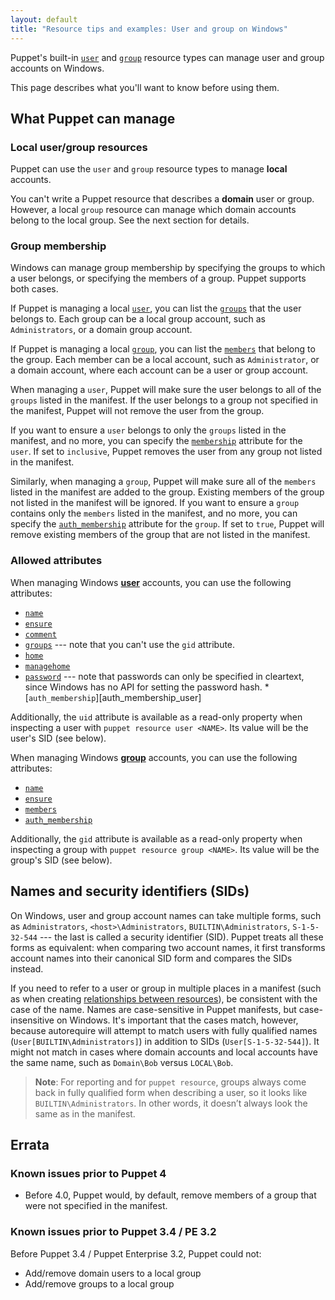 ```yaml
---
layout: default
title: "Resource tips and examples: User and group on Windows"
---
```


[user]: ./type.html#user
[groups]: ./type.html#user-attribute-groups
[membership_user]: /puppet/latest/type.html#user-attribute-membership
[group]: ./type.html#group
[members]: ./type.html#group-attribute-members
[auth_membership_group]: /puppet/latest/type.html#group-attribute-auth_membership
[relationships]: /puppet/latest/lang_relationships.html

Puppet's built-in [`user`][user] and [`group`][group] resource types can manage user and group accounts on Windows.

This page describes what you'll want to know before using them.

## What Puppet can manage

### Local user/group resources

Puppet can use the `user` and `group` resource types to manage **local** accounts.

You can't write a Puppet resource that describes a **domain** user or group. However, a local `group` resource can manage which domain accounts belong to the local group. See the next section for details.

### Group membership

Windows can manage group membership by specifying the groups to which a user belongs, or specifying the members of a group. Puppet supports both cases.

If Puppet is managing a local [`user`][user], you can list the [`groups`][groups] that the user belongs to. Each group can be a local group account, such as `Administrators`, or a domain group account.

If Puppet is managing a local [`group`][group], you can list the [`members`][members] that belong to the group. Each member can be a local account, such as `Administrator`, or a domain account, where each account can be a user or group account.

When managing a `user`, Puppet will make sure the user belongs to all of the `groups` listed in the manifest. If the user belongs to a group not specified in the manifest, Puppet will not remove the user from the group.

If you want to ensure a `user` belongs to only the `groups` listed in the manifest, and no more, you can specify the [`membership`][membership_user] attribute for the `user`. If set to `inclusive`, Puppet removes the user from any group not listed in the manifest.

Similarly, when managing a `group`, Puppet will make sure all of the `members` listed in the manifest are added to the group. Existing members of the group not listed in the manifest will be ignored. If you want to ensure a `group` contains only the `members` listed in the manifest, and no more, you can specify the [`auth_membership`][auth_membership_group] attribute for the `group`. If set to `true`, Puppet will remove existing members of the group that are not listed in the manifest.

### Allowed attributes

When managing Windows [**user**][user] accounts, you can use the following attributes:

* [`name`](./type.html#user-attribute-name)
* [`ensure`](./type.html#user-attribute-ensure)
* [`comment`](./type.html#user-attribute-comment)
* [`groups`](./type.html#user-attribute-groups) --- note that you can't use the `gid` attribute.
* [`home`](./type.html#user-attribute-home)
* [`managehome`](./type.html#user-attribute-managehome)
* [`password`](./type.html#user-attribute-password) --- note that passwords can only be specified in cleartext, since Windows has no API for setting the password hash.
*[`auth_membership`][auth_membership_user]

Additionally, the `uid` attribute is available as a read-only property when inspecting a user with `puppet resource user <NAME>`. Its value will be the user's SID (see below).

When managing Windows [**group**][group] accounts, you can use the following attributes:

* [`name`](./type.html#group-attribute-name)
* [`ensure`](./type.html#group-attribute-ensure)
* [`members`](./type.html#group-attribute-members)
* [`auth_membership`][auth_membership_group]

Additionally, the `gid` attribute is available as a read-only property when inspecting a group with `puppet resource group <NAME>`. Its value will be the group's SID (see below).

## Names and security identifiers (SIDs)

On Windows, user and group account names can take multiple forms, such as `Administrators`, `<host>\Administrators`, `BUILTIN\Administrators`, `S-1-5-32-544` --- the last is called a security identifier (SID). Puppet treats all these forms as equivalent: when comparing two account names, it first transforms account names into their canonical SID form and compares the SIDs instead.

If you need to refer to a user or group in multiple places in a manifest (such as when creating [relationships between resources][relationships]), be consistent with the case of the name. Names are case-sensitive in Puppet manifests, but case-insensitive on Windows. It's important that the cases match, however, because autorequire will attempt to match users with fully qualified names (`User[BUILTIN\Administrators]`) in addition to SIDs (`User[S-1-5-32-544]`). It might not match in cases where domain accounts and local accounts have the same name, such as `Domain\Bob` versus `LOCAL\Bob`.

>**Note**: For reporting and for `puppet resource`, groups always come back in fully qualified form when describing a user, so it looks like `BUILTIN\Administrators`. In other words, it doesn’t always look the same as in the manifest.

## Errata

### Known issues prior to Puppet 4

* Before 4.0, Puppet would, by default, remove members of a group that were not specified in the manifest.

### Known issues prior to Puppet 3.4 / PE 3.2

Before Puppet 3.4 / Puppet Enterprise 3.2, Puppet could not:

* Add/remove domain users to a local group
* Add/remove groups to a local group
